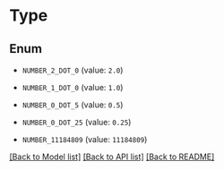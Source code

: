 # Type


## Enum

* `NUMBER_2_DOT_0` (value: `2.0`)

* `NUMBER_1_DOT_0` (value: `1.0`)

* `NUMBER_0_DOT_5` (value: `0.5`)

* `NUMBER_0_DOT_25` (value: `0.25`)

* `NUMBER_11184809` (value: `11184809`)

[[Back to Model list]](../README.md#documentation-for-models) [[Back to API list]](../README.md#documentation-for-api-endpoints) [[Back to README]](../README.md)


